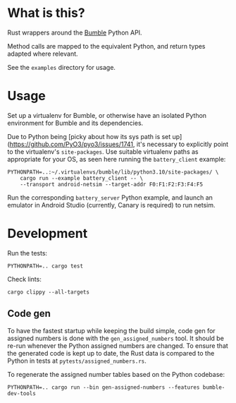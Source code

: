 # What is this?

Rust wrappers around the [Bumble](https://github.com/google/bumble) Python API.

Method calls are mapped to the equivalent Python, and return types adapted where
relevant.

See the `examples` directory for usage.

# Usage

Set up a virtualenv for Bumble, or otherwise have an isolated Python environment
for Bumble and its dependencies.

Due to Python being
[picky about how its sys path is set up](https://github.com/PyO3/pyo3/issues/1741,
it's necessary to explicitly point to the virtualenv's `site-packages`. Use
suitable virtualenv paths as appropriate for your OS, as seen here running
the `battery_client` example:

```
PYTHONPATH=..:~/.virtualenvs/bumble/lib/python3.10/site-packages/ \
    cargo run --example battery_client -- \
    --transport android-netsim --target-addr F0:F1:F2:F3:F4:F5
```

Run the corresponding `battery_server` Python example, and launch an emulator in
Android Studio (currently, Canary is required) to run netsim.

# Development

Run the tests:

```
PYTHONPATH=.. cargo test
```

Check lints:

```
cargo clippy --all-targets
```

## Code gen

To have the fastest startup while keeping the build simple, code gen for 
assigned numbers is done with the `gen_assigned_numbers` tool. It should
be re-run whenever the Python assigned numbers are changed. To ensure that the
generated code is kept up to date, the Rust data is compared to the Python
in tests at `pytests/assigned_numbers.rs`.

To regenerate the assigned number tables based on the Python codebase:

```
PYTHONPATH=.. cargo run --bin gen-assigned-numbers --features bumble-dev-tools
```